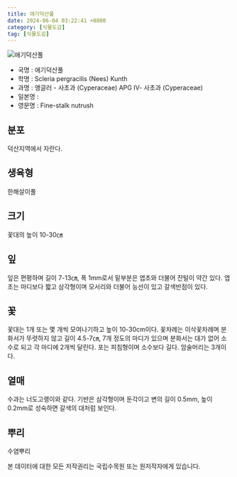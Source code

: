 ```yaml
---
title: 애기덕산풀
date: 2024-06-04 03:22:41 +0800
category: [식물도감]
tag: [식물도감]
---
```




![애기덕산풀](/fileUpload/plants/basic/Cyperaceae/Scleria/5606/1_th2.JPG)
- 국명 : 애기덕산풀
- 학명 : Scleria pergracilis (Nees) Kunth
- 과명 : 앵글러 - 사초과 (Cyperaceae) APG Ⅳ- 사초과 (Cyperaceae)
- 일본명 : 
- 영문명 : Fine-stalk nutrush


## 분포
덕산지역에서 자란다.
## 생육형
한해살이풀 
## 크기
꽃대의 높이 10-30㎝
## 잎
잎은 편평하며 길이 7-13㎝, 폭 1mm로서 밑부분은 엽초와 더불어 잔털이 약간 있다. 엽초는 마디보다 짧고 삼각형이며 모서리와 더불어 능선이 있고 갈색반점이 있다.
## 꽃
꽃대는 1개 또는 몇 개씩 모여나기하고 높이 10-30cm이다. 꽃차례는 이삭꽃차례며 분화서가 뚜렷하지 않고 길이 4.5-7㎝, 7개 정도의 마디가 있으며 분화서는 대가 없어 소수로 되고 각 마디에 2개씩 달린다. 포는 피침형이며 소수보다 길다. 암술머리는 3개이다.
## 열매
수과는 너도고랭이와 같다. 기반은 삼각형이며 둔각이고 변의 길이 0.5mm, 높이 0.2mm로 성숙하면 갈색의 대처럼 보인다.
## 뿌리
수염뿌리






본 데이터에 대한 모든 저작권리는 국립수목원 또는 원저작자에게 있습니다.
